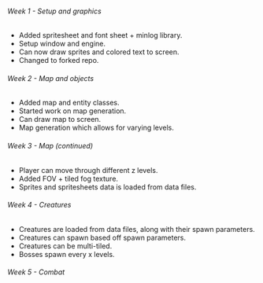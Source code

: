 ###### Week 1 - Setup and graphics
+ Added spritesheet and font sheet + minlog library.
+ Setup window and engine.
+ Can now draw sprites and colored text to screen.
+ Changed to forked repo.

###### Week 2 - Map and objects
+ Added map and entity classes.
+ Started work on map generation.
+ Can draw map to screen.
+ Map generation which allows for varying levels.

###### Week 3 - Map (continued)
+ Player can move through different z levels.
+ Added FOV + tiled fog texture.
+ Sprites and spritesheets data is loaded from data files.

###### Week 4 - Creatures
+ Creatures are loaded from data files, along with their spawn parameters.
+ Creatures can spawn based off spawn parameters.
+ Creatures can be multi-tiled.
+ Bosses spawn every x levels.

###### Week 5 - Combat